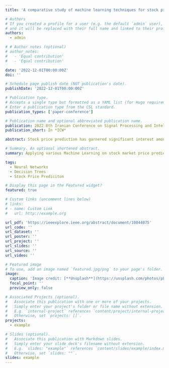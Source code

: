 ```yaml
---
title: 'A comparative study of machine learning techniques for stock price prediction'

# Authors
# If you created a profile for a user (e.g. the default `admin` user), write the username (folder name) here
# and it will be replaced with their full name and linked to their profile.
authors:
  - admin

# # Author notes (optional)
# author_notes:
#   - 'Equal contribution'
#   - 'Equal contribution'

date: '2022-12-01T00:00:00Z'
doi: ''

# Schedule page publish date (NOT publication's date).
publishDate: '2022-12-01T00:00:00Z'

# Publication type.
# Accepts a single type but formatted as a YAML list (for Hugo requirements).
# Enter a publication type from the CSL standard.
publication_types: ['paper-conference']

# Publication name and optional abbreviated publication name.
publication: 2022 8th Iranian Conference on Signal Processing and Intelligent Systems (ICSPIS)
publication_short: In *ICW*

abstract: Stock price prediction has garnered significant interest among researchers and investors. Machine learning has shown great potential to produce accurate forecasts in the past few years. This paper has applied several machine learning techniques to develop a valid forecast consisting of linear models and various artificial neural networks. We have tested our models on the daily EURUSD pair dataset from the foreign exchange market and the daily S&P 500 dataset from the US stock market. Lastly, we have generated a fair comparison between different models and defined best practices for each domain. Our results indicate the efficiency of the linear models on the EURUSD dataset. Moreover, although deep neural networks have the best performance in predicting the exact price of the S&P 500, we found out that the ARIMA model can forecast the direction of the stock price better than any other model.

# Summary. An optional shortened abstract.
summary: Applying various Machine Learning on stock market price prediction

tags:
  - Neural Networks
  - Decision Trees
  - Stock Price Prediciton

# Display this page in the Featured widget?
featured: true

# Custom links (uncomment lines below)
# links:
# - name: Custom Link
#   url: http://example.org

url_pdf: 'https://ieeexplore.ieee.org/abstract/document/10044075'
url_code: ''
url_dataset: ''
url_poster: ''
url_project: ''
url_slides: ''
url_source: ''
url_video: ''

# Featured image
# To use, add an image named `featured.jpg/png` to your page's folder.
image:
  caption: 'Image credit: [**Unsplash**](https://unsplash.com/photos/pLCdAaMFLTE)'
  focal_point: ''
  preview_only: false

# Associated Projects (optional).
#   Associate this publication with one or more of your projects.
#   Simply enter your project's folder or file name without extension.
#   E.g. `internal-project` references `content/project/internal-project/index.md`.
#   Otherwise, set `projects: []`.
projects:
  - example

# Slides (optional).
#   Associate this publication with Markdown slides.
#   Simply enter your slide deck's filename without extension.
#   E.g. `slides: "example"` references `content/slides/example/index.md`.
#   Otherwise, set `slides: ""`.
slides: example
---
```


<!-- {{% callout note %}} -->
<!-- Click the _Cite_ button above to demo the feature to enable visitors to import publication metadata into their reference management software. -->
<!-- {{% /callout %}} -->
<!--  -->
<!-- {{% callout note %}} -->
<!-- Create your slides in Markdown - click the _Slides_ button to check out the example. -->
<!-- {{% /callout %}} -->
<!--  -->
<!-- Add the publication's **full text** or **supplementary notes** here. You can use rich formatting such as including [code, math, and images](https://docs.hugoblox.com/content/writing-markdown-latex/). -->
<!--  -->